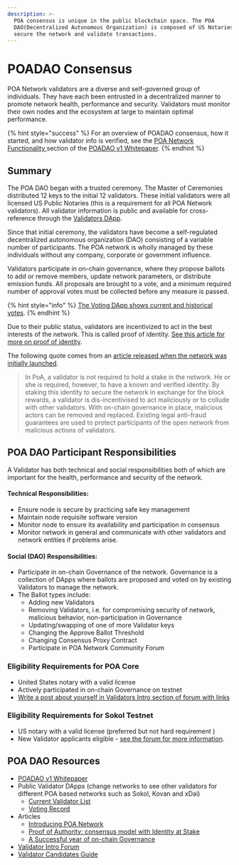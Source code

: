 ```yaml
---
description: >-
  POA consensus is unique in the public blockchain space. The POA
  DAO(Decentralized Autonomous Organization) is composed of US Notaries who
  secure the network and validate transactions.
---
```


# POADAO Consensus

POA Network validators are a diverse and self-governed group of individuals. They have each been entrusted in a decentralized manner to promote network health, performance and security. Validators must monitor their own nodes and the ecosystem at large to maintain optimal performance.

{% hint style="success" %}
For an overview of POADAO consensus, how it started, and how validator info is verified, see the [POA Network Functionality ](../for-users/whitepaper/poadao-v1/poa-network-functionality.md)section of the [POADAO v1 Whitepaper](../for-users/whitepaper/poadao-v1/).
{% endhint %}

## Summary

The POA DAO began with a trusted ceremony. The Master of Ceremonies distributed 12 keys to the initial 12 validators. These initial validators were all licensed US Public Notaries \(this is a requirement for all POA Network validators\). All validator information is public and available for cross-reference through the [Validators DApp](https://validators.poa.network/poa-dapps-validators). 

Since that initial ceremony, the validators have become a self-regulated decentralized autonomous organization \(DAO\) consisting of a variable number of participants. The POA network is wholly managed by these individuals without any company, corporate or government influence. 

Validators participate in on-chain governance, where they propose ballots to add or remove members, update network parameters, or distribute emission funds. All proposals are brought to a vote, and a minimum required number of approval votes must be collected before any measure is passed.

{% hint style="info" %}
[The Voting DApp shows current and historical votes](https://voting.poa.network/poa-dapps-voting).
{% endhint %}

Due to their public status, validators are incentivized to act in the best interests of the network. This is called proof of identity. [See this article for more on proof of identity](https://medium.com/poa-network/proof-of-authority-consensus-model-with-identity-at-stake-d5bd15463256). 

The following quote comes from an [article released when the network was initially launched](https://medium.com/poa-network/introducing-oracles-network-864d1d7e37e2).

> In PoA, a validator is not required to hold a stake in the network. He or she is required, however, to have a known and verified identity. By staking this identity to secure the network in exchange for the block rewards, a validator is dis-incentivised to act maliciously or to collude with other validators. With on-chain governance in place, malicious actors can be removed and replaced. Existing legal anti-fraud guarantees are used to protect participants of the open network from malicious actions of validators.

## POA DAO Participant Responsibilities

A Validator has both technical and social responsibilities both of which are important for the health, performance and security of the network.

#### Technical Responsibilities:

* Ensure node is secure by practicing safe key management
* Maintain node requisite software version
* Monitor node to ensure its availability and participation in consensus
* Monitor network in general and communicate with other validators and network entities if problems arise.

#### Social \(DAO\) Responsibilities:

* Participate in on-chain Governance of the network. Governance is a collection of DApps where ballots are proposed and voted on by existing Validators to manage the network.
* The Ballot types include:
  * Adding new Validators
  * Removing Validators, i.e. for compromising security of network, malicious behavior, non-participation in Governance
  * Updating/swapping of one of more Validator keys
  * Changing the Approve Ballot Threshold
  * Changing Consensus Proxy Contract
  * Participate in POA Network Community Forum

### Eligibility Requirements for POA Core

* United States notary with a valid license
* Actively participated in on-chain Governance on testnet
* [Write a post about yourself in Validators Intro section of forum with links](https://forum.poa.network/c/poa-core/notaries-intro)

### Eligibility Requirements for Sokol Testnet

* US notary with a valid license \(preferred but not hard requirement \)
* New Validator applicants eligible - [see the forum for more information](https://forum.poa.network/c/poa-core/notaries-intro). 

## POA DAO Resources

* [POADAO v1 Whitepaper](../for-users/whitepaper/poadao-v1/)
* Public Validator DApps \(change networks to see other validators for different POA based networks such as Sokol, Kovan and xDai\)
  * [Current Validator List](https://validators.poa.network/poa-dapps-validators)
  * [Voting Record](https://voting.poa.network/poa-dapps-voting)
* Articles
  * [Introducing POA Network](https://medium.com/poa-network/introducing-oracles-network-864d1d7e37e2)
  * [Proof of Authority: consensus model with Identity at Stake](https://medium.com/poa-network/proof-of-authority-consensus-model-with-identity-at-stake-d5bd15463256)
  * [A Successful year of on-chain Governance](https://forum.poa.network/t/a-successful-year-of-poa-on-chain-governance/2354)
* [Validator Intro Forum](https://forum.poa.network/c/poa-core/notaries-intro)
* [Validator Candidates Guide](https://forum.poa.network/t/poa-validators-candidates-guide/1250/2)

